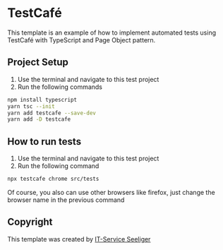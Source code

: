 # TestCafé

This template is an example of how to implement automated tests using TestCafé with TypeScript and Page Object pattern.

## Project Setup
1. Use the terminal and navigate to this test project
2. Run the following commands 
```sh
npm install typescript
yarn tsc --init
yarn add testcafe --save-dev
yarn add -D testcafe
```
## How to run tests
1. Use the terminal and navigate to this test project
2. Run the following command 
```sh
npx testcafe chrome src/tests
```

Of course, you also can use other browsers like firefox, just change the browser name in the previous command

## Copyright
This template was created by [IT-Service Seeliger](https://its-seeliger.de/)

